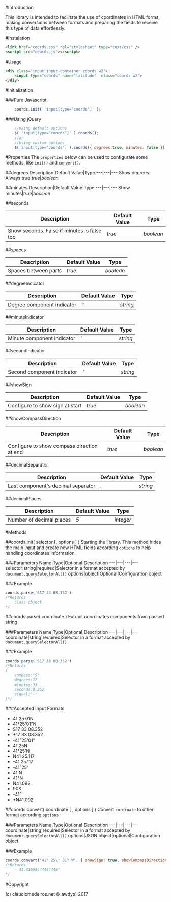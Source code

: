#Introduction

This library is intended to facilitate the use of coordinates in HTML forms, making conversions between formats and preparing the fields to receive this type of data effortlessly.

#Instalation

```html
<link href="coords.css" rel="stylesheet" type="text/css" />
<script src="coords.js"></script>
```

#Usage

```html
<div class="input input-container coords w2">
    <input type="coords" name="latitude"  class="coords w2">
</div>
```

#Initialization

###Pure Javascript

```javascript 
    coords.init( 'input[type="coords"]' );
```

###Using jQuery

```javascript    
    //Using default options
    $( 'input[type="coords"]' ).coords();
    //or
    //Using custom options
    $('input[type="coords"]').coords({ degrees:true, minutes: false });
```

#Properties
The `properties` below can be used to configurate some methods, like `init()` and `convert()`.

##degrees
Description|Default Value|Type
---|---|---
Show degrees. Always true|*true*|*boolean*

##minutes
Description|Default Value|Type
---|---|---
Show minutes|*true*|*boolean*

##seconds

Description|Default Value|Type
---|---|---
Show seconds. False if minutes is false too|*true*|*boolean*

##spaces   

Description|Default Value|Type
---|---|---
Spaces between parts|*true*|*boolean*

##degreeIndicator

Description|Default Value|Type
---|---|---
Degree component indicator|*°*|*string*

##minuteIndicator

Description|Default Value|Type
---|---|---
Minute component indicator|*'*|*string*

##secondIndicator

Description|Default Value|Type
---|---|---
Second component indicator|*"*|*string*

##showSign

Description|Default Value|Type
---|---|---
Configure to show sign at start|*true*|*boolean*

##showCompassDirection

Description|Default Value|Type
---|---|---
Configure to show compass direction at end|*true*|*boolean*


##decimalSeparator

Description|Default Value|Type
---|---|---
Last component's decimal separator|*.*|*string*


##decimalPlaces

Description|Default Value|Type
---|---|---
Number of decimal places|*5*|*integer*


#Methods

##coords.init( selector [, options ] )
Starting the library. This method hides the main input and create new HTML fields according `options` to help handling coordinates information.

###Parameters
Name|Type|Optional|Description
---|---|---|---
selector|string|required|Selector in a format accepted by `document.querySelectorAll()`
options|object|Optional|Configuration object

###Example

```javascript
coords.parse('S17 33 08.352')
/*Returns
    class object
*/
```

##coords.parse( coordinate )
Extract coordinates components from passed string

###Parameters
Name|Type|Optional|Description
---|---|---|---
coordinate|string|required|Selector in a format accepted by `document.querySelectorAll()`

###Example

```javascript
coords.parse('S17 33 08.352')
/*Returns
{
    compass:"S"
    degrees:17
    minutes:33
    seconds:8.352
    signal:"-"
}*/
```

###Accepted Input Formats

- 41 25 01N
- 41°25'01"N
- S17 33 08.352
- +17 33 08.352
- -41°25'01"
- 41 25N
- 41°25'N
- N41 25.117
- -41 25.117
- -41°25'
- 41 N
- 41°N 
- N41.092
- 90S
- -41°
- +N41.092

##coords.convert( coordinate [ , options ] )
Convert `cordinate` to other format according `options`

###Parameters
Name|Type|Optional|Description
---|---|---|---
coordinate|string|required|Selector in a format accepted by `document.querySelectorAll()`
options|JSON object|optional|Configuration object

###Example

```javascript
coords.convert('41° 25\' 01" W', { showSign: true, showCompassDirection:false, minutes:false } )
/*Returns
    - 41.41694444444445°
*/
```



#Copyright

(c) claudiomedeiros.net (klawdyo) 2017
